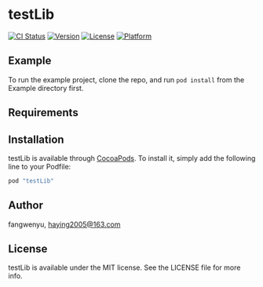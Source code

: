 # testLib

[![CI Status](http://img.shields.io/travis/fangwenyu/testLib.svg?style=flat)](https://travis-ci.org/fangwenyu/testLib)
[![Version](https://img.shields.io/cocoapods/v/testLib.svg?style=flat)](http://cocoapods.org/pods/testLib)
[![License](https://img.shields.io/cocoapods/l/testLib.svg?style=flat)](http://cocoapods.org/pods/testLib)
[![Platform](https://img.shields.io/cocoapods/p/testLib.svg?style=flat)](http://cocoapods.org/pods/testLib)

## Example

To run the example project, clone the repo, and run `pod install` from the Example directory first.

## Requirements

## Installation

testLib is available through [CocoaPods](http://cocoapods.org). To install
it, simply add the following line to your Podfile:

```ruby
pod "testLib"
```

## Author

fangwenyu, haying2005@163.com

## License

testLib is available under the MIT license. See the LICENSE file for more info.

